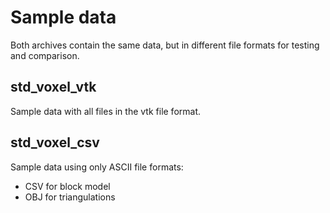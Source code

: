# Sample data
Both archives contain the same data, but in different file formats for testing and comparison.
## std_voxel_vtk
Sample data with all files in the vtk file format.
## std_voxel_csv
Sample data using only ASCII file formats:
 - CSV for block model
 - OBJ for triangulations

